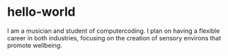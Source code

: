 # hello-world
I am a musician and student of computercoding. I plan on having a flexible career in both industries, focusing on the creation of sensory environs that promote wellbeing. 
